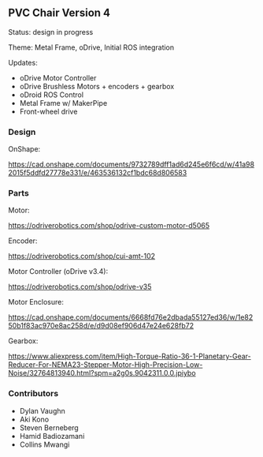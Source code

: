 
## PVC Chair Version 4

Status: design in progress

Theme: Metal Frame, oDrive, Initial ROS integration

Updates:

* oDrive Motor Controller
* oDrive Brushless Motors + encoders + gearbox
* oDroid ROS Control
* Metal Frame w/ MakerPipe
* Front-wheel drive

### Design

OnShape:

https://cad.onshape.com/documents/9732789dff1ad6d245e6f6cd/w/41a982015f5ddfd27778e331/e/463536132cf1bdc68d806583

### Parts

Motor:

https://odriverobotics.com/shop/odrive-custom-motor-d5065

Encoder:

https://odriverobotics.com/shop/cui-amt-102

Motor Controller (oDrive v3.4):

https://odriverobotics.com/shop/odrive-v35

Motor Enclosure:

https://cad.onshape.com/documents/6668fd76e2dbada55127ed36/w/1e8250b1f83ac970e8ac258d/e/d9d08ef906d47e24e628fb72

Gearbox:

https://www.aliexpress.com/item/High-Torque-Ratio-36-1-Planetary-Gear-Reducer-For-NEMA23-Stepper-Motor-High-Precision-Low-Noise/32764813940.html?spm=a2g0s.9042311.0.0.jpiybo

### Contributors

* Dylan Vaughn
* Aki Kono
* Steven Berneberg
* Hamid Badiozamani
* Collins Mwangi
